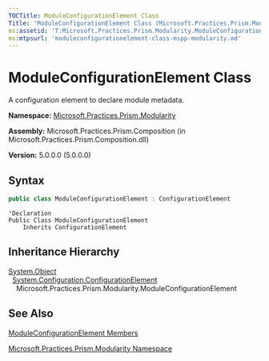 ```yaml
---
TOCTitle: ModuleConfigurationElement Class
Title: 'ModuleConfigurationElement Class (Microsoft.Practices.Prism.Modularity)'
ms:assetid: 'T:Microsoft.Practices.Prism.Modularity.ModuleConfigurationElement'
ms:mtpsurl: 'moduleconfigurationelement-class-mspp-modularity.md'
---
```



# ModuleConfigurationElement Class

A configuration element to declare module metadata.

**Namespace:** [Microsoft.Practices.Prism.Modularity](/patterns-practices/reference/mspp-modularity-namespace)

**Assembly:** Microsoft.Practices.Prism.Composition (in Microsoft.Practices.Prism.Composition.dll)

**Version:** 5.0.0.0 (5.0.0.0)

## Syntax

```C#
public class ModuleConfigurationElement : ConfigurationElement
```

```VB
'Declaration
Public Class ModuleConfigurationElement
	Inherits ConfigurationElement
```

## Inheritance Hierarchy

[System.Object](http://msdn.microsoft.com/en-us/library/e5kfa45b)  
  [System.Configuration.ConfigurationElement](http://msdn.microsoft.com/en-us/library/kyx77cz3)  
    Microsoft.Practices.Prism.Modularity.ModuleConfigurationElement

## See Also

[ModuleConfigurationElement Members](/patterns-practices/reference/moduleconfigurationelement-members-mspp-modularity)

[Microsoft.Practices.Prism.Modularity Namespace](/patterns-practices/reference/mspp-modularity-namespace)